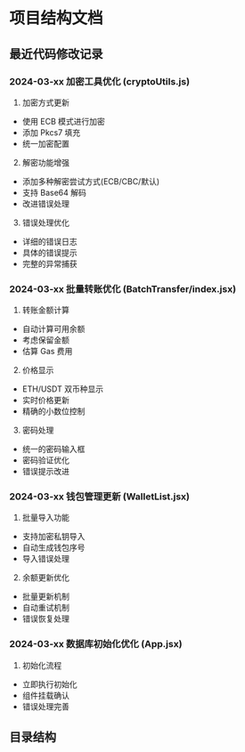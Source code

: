 # 项目结构文档

## 最近代码修改记录

### 2024-03-xx 加密工具优化 (cryptoUtils.js)
1. 加密方式更新
- 使用 ECB 模式进行加密
- 添加 Pkcs7 填充
- 统一加密配置

2. 解密功能增强
- 添加多种解密尝试方式(ECB/CBC/默认)
- 支持 Base64 解码
- 改进错误处理

3. 错误处理优化
- 详细的错误日志
- 具体的错误提示
- 完整的异常捕获

### 2024-03-xx 批量转账优化 (BatchTransfer/index.jsx)
1. 转账金额计算
- 自动计算可用余额
- 考虑保留金额
- 估算 Gas 费用

2. 价格显示
- ETH/USDT 双币种显示
- 实时价格更新
- 精确的小数位控制

3. 密码处理
- 统一的密码输入框
- 密码验证优化
- 错误提示改进

### 2024-03-xx 钱包管理更新 (WalletList.jsx)
1. 批量导入功能
- 支持加密私钥导入
- 自动生成钱包序号
- 导入错误处理

2. 余额更新优化
- 批量更新机制
- 自动重试机制
- 错误恢复处理

### 2024-03-xx 数据库初始化优化 (App.jsx)
1. 初始化流程
- 立即执行初始化
- 组件挂载确认
- 错误处理完善

## 目录结构

